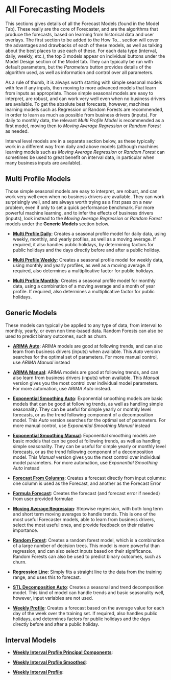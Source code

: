 
# All Forecasting Models

This sections gives details of all the Forecast Models (found in the Model Tab). These really are the core of Forecaster, and are the algorithms that produce the forecasts, based on learning from historical data and user overlays.
The first section to be added to the How To... section will cover the advantages and drawbacks of each of these models, as well as talking about the best places to use each of these.
For each data type (interval, daily, weekly, etc.), the top 3 models appear on individual buttons under the Model Design section of the Model tab. They can typically be run with default parameters, but the *Parameters* button provides details of the algorithm used, as well as information and control over all parameters. 

As a rule of thumb, it is always worth starting with simple seasonal models with few if any inputs, then moving to more advanced models that learn from inputs as appropriate. Those simple seasonal models are easy to interpret, are robust, and can work very well even when no business drivers are available. To get the absolute best forecasts, however, machines learning models such as Regression or Random Forests are recommended, in order to learn as much as possible from business drivers (inputs). For daily to monthly data, the relevant *Multi Profile Model* is recommended as a first model, moving then to *Moving Average Regression* or *Random Forest* as needed.

Interval level models are in a separate section below, as these typically work in a different way from daily and above models (although machines learning models such as *Moving Average Regression* or *Random Forest* can sometimes be used to great benefit on interval data, in particular when many business inputs are available).

## Multi Profile Models

Those simple seasonal models are easy to interpret, are robust, and can work very well even when no business drivers are available. They can work surprisingly well, and are always worth trying as a first pass on a new problem, even if only to set a quick performance benchmark. For more powerful machine learning, and to infer the effects of business drivers (inputs), look instead to the *Moving Average Regression* or *Random Forest* models under the **Generic Models** section below.

- [**Multi Profile Daily**](Multi-Profile-Daily.md): Creates a seasonal profile model for daily data, using weekly, monthly, and yearly profiles, as well as a moving average. If required, it also handles public holidays, by determining factors for public holidays and the days directly before and after a public holiday.

- [**Multi Profile Weekly**](Multi-Profile-Weekly.md): Creates a seasonal profile model for weekly data, using monthly and yearly profiles, as well as a moving average. If required, also determines a multiplicative factor for public holidays.

- [**Multi Profile Monthly**](Multi-Profile-Monthly.md): Creates a seasonal profile model for monthly data, using a combination of a moving average and a month of year profile. If required, also determines a multiplicative factor for public holidays.


## Generic Models

These models can typically be applied to any type of data, from interval to monthly, yearly, or even non time-based data. Random Forests can also be used to predict binary outcomes, such as churn.

- [**ARIMA Auto**](ARIMA-Auto.md): ARIMA models are good at following trends, and can also learn from business drivers (inputs) when available. This *Auto* version searches for the optimal set of parameters. For more manual control, use *ARIMA Manual* instead

- [**ARIMA Manual**](ARIMA-Manual.md): ARIMA models are good at following trends, and can also learn from business drivers (inputs) when available. This *Manual* version gives you the most control over individual model parameters. For more automation, use *ARIMA Auto* instead.

- [**Exponential Smoothing Auto**](Exponential-Smoothing-Auto.md): Exponential smoothing models are basic models that can be good at following trends, as well as handling simple seasonality. They can be useful for simple yearly or monthly level forecasts, or as the trend following component of a decomposition model. This *Auto* version searches for the optimal set of parameters. For more manual control, use *Exponential Smoothing Manual* instead

- [**Exponential Smoothing Manual**](Exponential-Smoothing-Manual.md): Exponential smoothing models are basic models that can be good at following trends, as well as handling simple seasonality. They can be useful for simple yearly or monthly level forecasts, or as the trend following component of a decomposition model. This *Manual* version gives you the most control over individual model parameters. For more automation, use *Exponential Smoothing Auto* instead

- [**Forecast From Columns**](Forecast-From-Columns.md): Creates a forecast directly from input columns: one column is used as the Forecast, and another as the Forecast Error

- [**Formula Forecast**](Formula-Forecast.md): Creates the forecast (and forecast error if needed) from user provided formulae

- [**Moving Average Regression**](Moving-Average-Regression.md): Stepwise regression, with both long term and short term moving averages to handle trends. This is one of the most useful Forecaster models, able to learn from business drivers, select the most useful ones, and provide feedback on their relative importance.
- [**Random Forest**](Random-Forest.md): Creates a random forest model, which is a combination of a large number of decision trees.  This model is more powerful than regression, and can also select inputs based on their significance.  Random Forests can also be used to predict binary outcomes, such as churn.

- [**Regression Line**](Regression-Line.md): Simply fits a straight line to the data from the training range, and uses this to forecast.

- [**STL Decomposition Auto**](STL-Decompositon-Auto.md): Creates a seasonal and trend decomposition model. This kind of model can handle trends and basic seasonality well, however, input variables are not used. 

- [**Weekly Profile**](Weekly-Profile.md): Creates a forecast based on the average value for each day of the week over the training set. If required, also handles public holidays, and determines factors for public holidays and the days directly before and after a public holiday.


## Interval Models

- [**Weekly Interval Profile Principal Components**](Weekly-Interval-Profile-Principal-Components.md): 

- [**Weekly Interval Profile Smoothed**](Weekly-Interval-Profile-Smoothed.md): 

- [**Weekly Interval Profile**](Weekly-Interval-Profile.md): 






